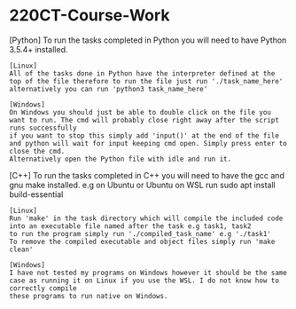 # 220CT-Course-Work
[Python]
To run the tasks completed in Python you will need to have Python 3.5.4+ installed.

	[Linux]
	All of the tasks done in Python have the interpreter defined at the top of the file therefore to run the file just run './task_name_here'
	alternatively you can run 'python3 task_name_here'

	[Windows]
	On Windows you should just be able to double click on the file you want to run. The cmd will probably close right away after the script runs successfully
	if you want to stop this simply add 'input()' at the end of the file and python will wait for input keeping cmd open. Simply press enter to close the cmd.
	Alternatively open the Python file with idle and run it.

[C++]
To run the tasks completed in C++ you will need to have the gcc and gnu make installed. e.g on Ubuntu or Ubuntu on WSL run sudo apt install build-essential

	[Linux]
	Run 'make' in the task directory which will compile the included code into an executable file named after the task e.g task1, task2
	to run the program simply run './compiled_task_name' e.g './task1'
	To remove the compiled executable and object files simply run 'make clean'

	[Windows]
	I have not tested my programs on Windows however it should be the same case as running it on Linux if you use the WSL. I do not know how to correctly compile
	these programs to run native on Windows.
